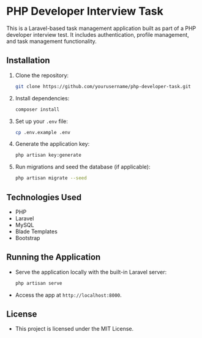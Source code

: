 # PHP Developer Interview Task

This is a Laravel-based task management application built as part of a PHP developer interview test. It includes authentication, profile management, and task management functionality.

## Installation

1. Clone the repository:
   ```bash
   git clone https://github.com/yourusername/php-developer-task.git
   ```

2. Install dependencies:
   ```bash
   composer install
   ```

3. Set up your `.env` file:
   ```bash
   cp .env.example .env
   ```

4. Generate the application key:
   ```bash
   php artisan key:generate
   ```

5. Run migrations and seed the database (if applicable):
   ```bash
   php artisan migrate --seed
   ```

## Technologies Used
- PHP
- Laravel
- MySQL
- Blade Templates
- Bootstrap

## Running the Application

- Serve the application locally with the built-in Laravel server:
  ```bash
  php artisan serve
  ```

- Access the app at `http://localhost:8000`.

## License
- This project is licensed under the MIT License.
